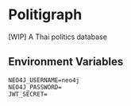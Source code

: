 # Politigraph

[WIP] A Thai politics database

## Environment Variables

```env
NEO4J_USERNAME=neo4j
NEO4J_PASSWORD=
JWT_SECRET=
```
